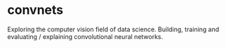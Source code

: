 # convnets
Exploring the computer vision field of data science. Building, training and evaluating / explaining convolutional neural networks.
